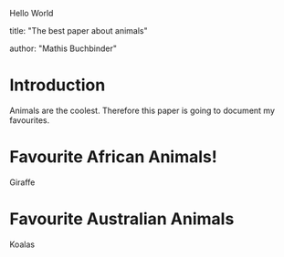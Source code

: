 Hello World

title: "The best paper about animals"

author: "Mathis Buchbinder"

# Introduction

Animals are the coolest.
Therefore this paper is going to document my favourites.

# Favourite African Animals!

Giraffe

# Favourite Australian Animals

Koalas
